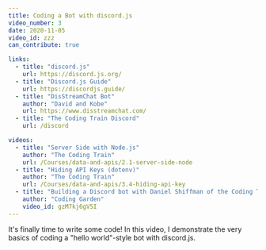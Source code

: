 ```yaml
---
title: Coding a Bot with discord.js
video_number: 3
date: 2020-11-05
video_id: zzz
can_contribute: true

links:
  - title: "discord.js"
    url: https://discord.js.org/
  - title: "Discord.js Guide"
    url: https://discordjs.guide/
  - title: "DisStreamChat Bot"
    author: "David and Kobe"
    url: https://www.disstreamchat.com/
  - title: "The Coding Train Discord"
    url: /discord

videos:
  - title: "Server Side with Node.js"
    author: "The Coding Train"
    url: /Courses/data-and-apis/2.1-server-side-node
  - title: "Hiding API Keys (dotenv)"
    author: "The Coding Train"
    url: /Courses/data-and-apis/3.4-hiding-api-key
  - title: "Building a Discord bot with Daniel Shiffman of the Coding Train"
    author: "Coding Garden"
    video_id: gzM7kj6gV5I
---
```

It's finally time to write some code! In this video, I demonstrate the very basics of coding a "hello world"-style bot with discord.js.
